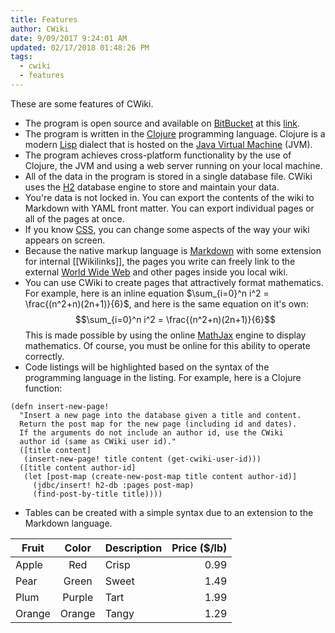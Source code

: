 ```yaml
---
title: Features
author: CWiki
date: 9/09/2017 9:24:01 AM
updated: 02/17/2018 01:48:26 PM  
tags:
  - cwiki
  - features
---
```


These are some features of CWiki.

* The program is open source and available on [BitBucket](https://bitbucket.org/product) at this [link](https://bitbucket.org/David_Clark/cwiki).
* The program is written in the [Clojure](https://clojure.org/) programming language. Clojure is a modern [Lisp](https://en.wikipedia.org/wiki/Lisp_(programming_language)) dialect that is hosted on the [Java Virtual Machine](https://en.wikipedia.org/wiki/Java_virtual_machine) (JVM).
* The program achieves cross-platform functionality by the use of Clojure, the JVM and using a web server running on your local machine.
* All of the data in the program is stored in a single database file. CWiki uses the [H2](http://h2database.com/html/main.html) database engine to store and maintain your data.
* You're data is not locked in. You can export the contents of the wiki to Markdown with YAML front matter. You can export individual pages or all of the pages at once.
* If you know [CSS](https://www.w3.org/Style/CSS/Overview.en.html), you can change some aspects of the way your wiki appears on screen.
* Because the native markup language is [Markdown](https://daringfireball.net/projects/markdown/) with some extension for internal [[Wikilinks]], the pages you write can freely link to the external [World Wide Web](https://en.wikipedia.org/wiki/World_Wide_Web) and other pages inside you local wiki.
* You can use CWiki to create pages that attractively format mathematics. For example, here is an inline equation $\sum_{i=0}^n i^2 = \frac{(n^2+n)(2n+1)}{6}$, and here is the same equation on it's own:
$$\sum_{i=0}^n i^2 = \frac{(n^2+n)(2n+1)}{6}$$
This is made possible by using the online  [MathJax](https://www.mathjax.org/) engine to display mathematics. Of course, you must be online for this ability to operate correctly.
* Code listings will be highlighted based on the syntax of the programming language in the listing. For example, here is a Clojure function:

```prettyprint lang-clj
(defn insert-new-page!
  "Insert a new page into the database given a title and content.
  Return the post map for the new page (including id and dates).
  If the arguments do not include an author id, use the CWiki
  author id (same as CWiki user id)."
  ([title content]
   (insert-new-page! title content (get-cwiki-user-id)))
  ([title content author-id]
   (let [post-map (create-new-post-map title content author-id)]
     (jdbc/insert! h2-db :pages post-map)
     (find-post-by-title title))))
```

* Tables can be created with a simple syntax due to an extension to the Markdown language.

| Fruit |  Color | Description | Price ($/lb) |
|-------|:------:|:-----------|-------------:|
| Apple  |   Red  |    Crisp    |         0.99 |
| Pear   |  Green |    Sweet    |         1.49 |
| Plum   | Purple |     Tart    |         1.99 |
| Orange | Orange | Tangy |      1.29

